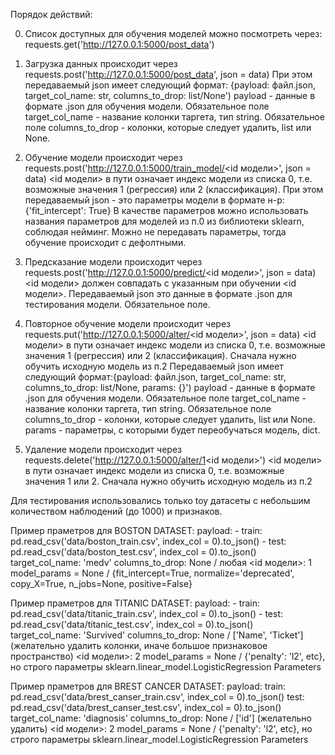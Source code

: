Порядок действий:

0. Список доступных для обучения моделей можно посмотреть через: requests.get('http://127.0.0.1:5000/post_data')

1. Загрузка данных происходит через requests.post('http://127.0.0.1:5000/post_data', json = data)
    При этом передаваемый json имеет следующий формат: {payload: файл.json, target_col_name: str, columns_to_drop: list/None')
        payload - данные в формате .json для обучения модели. Обязательное поле
        target_col_name - название колонки таргета, тип string. Обязательное поле
        columns_to_drop - колонки, которые следует удалить, list или None.
        
2. Обучение модели происходит через requests.post('http://127.0.0.1:5000/train_model/<id модели>', json = data)
    <id модели> в пути означает индекс модели из списка 0, т.е. возможные значения 1 (регрессия) или 2 (классификация). 
    При этом передаваемый json - это параметры модели в формате н-р: {'fit_intercept': True}
    В качестве параметров можно использовать названия параметров для моделей из п.0 из библиотеки sklearn, соблюдая нейминг.
    Можно не передавать параметры, тогда обучение происходит с дефолтными.

3. Предсказание модели происходит через requests.post('http://127.0.0.1:5000/predict/<id модели>', json = data)
    <id модели> должен совпадать с указанным при обучении <id модели>. 
    Передаваемый json это данные в формате .json для тестирования модели. Обязательное поле.
    
4. Повторное обучение модели происходит через requests.put('http://127.0.0.1:5000/alter/<id модели>', json = data)
    <id модели> в пути означает индекс модели из списка 0, т.е. возможные значения 1 (регрессия) или 2 (классификация). 
    Сначала нужно обучить исходную модель из п.2
    Передаваемый json имеет следующий формат:{payload: файл.json, target_col_name: str, columns_to_drop: list/None, params: {}')
        payload - данные в формате .json для обучения модели. Обязательное поле
        target_col_name - название колонки таргета, тип string. Обязательное поле
        columns_to_drop - колонки, которые следует удалить, list или None.
        params - параметры, с которыми будет переобучаться модель, dict.

5. Удаление модели происходит через requests.delete('http://127.0.0.1:5000/alter/1<id модели>')
    <id модели> в пути означает индекс модели из списка 0, т.е. возможные значения 1 или 2. 
    Сначала нужно обучить исходную модель из п.2 


Для тестирования использовались только toy датасеты с небольшим количеством наблюдений (до 1000) и признаков.

Пример праметров для BOSTON DATASET:
    payload: 
        - train: pd.read_csv('data/boston_train.csv', index_col = 0).to_json()
        - test: pd.read_csv('data/boston_test.csv', index_col = 0).to_json()
    target_col_name: 'medv' 
    columns_to_drop: None / любая
    <id модели>: 1 
    model_params = None / {fit_intercept=True, normalize='deprecated', copy_X=True, n_jobs=None, positive=False}


Пример праметров для TITANIC DATASET:
    payload: 
        - train: pd.read_csv('data/titanic_train.csv', index_col = 0).to_json()
        - test: pd.read_csv('data/titanic_test.csv', index_col = 0).to_json()
    target_col_name: 'Survived' 
    columns_to_drop: None / ['Name', 'Ticket'] (желательно удалить колонки, иначе большое признаковое пространство) 
    <id модели>: 2
    model_params = None / {'penalty': 'l2', etc}, но строго параметры sklearn.linear_model.LogisticRegression Parameters 

 
Пример праметров для BREST CANCER DATASET:
    payload: 
        train: pd.read_csv('data/brest_canser_train.csv', index_col = 0).to_json()
        test: pd.read_csv('data/brest_canser_test.csv', index_col = 0).to_json()
    target_col_name: 'diagnosis' 
    columns_to_drop: None / ['id'] (желательно удалить) 
    <id модели>: 2
    model_params = None / {'penalty': 'l2', etc}, но строго параметры sklearn.linear_model.LogisticRegression Parameters 
    